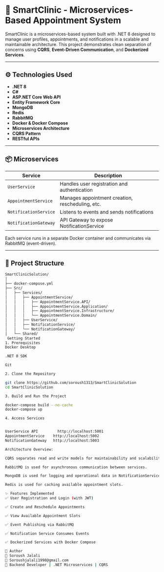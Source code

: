 # 🏥 SmartClinic - Microservices-Based Appointment System

SmartClinic is a microservices-based system built with .NET 8 designed to manage user profiles, appointments, and notifications in a scalable and maintainable architecture. This project demonstrates clean separation of concerns using **CQRS**, **Event-Driven Communication**, and **Dockerized Services**.

---

## ⚙️ Technologies Used

- **.NET 8**
- **C#**
- **ASP.NET Core Web API**
- **Entity Framework Core**
- **MongoDB**
- **Redis**
- **RabbitMQ**
- **Docker & Docker Compose**
- **Microservices Architecture**
- **CQRS Pattern**
- **RESTful APIs**

---

## 📦 Microservices

| Service                | Description                                      |
|------------------------|--------------------------------------------------|
| `UserService`          | Handles user registration and authentication     |
| `AppointmentService`   | Manages appointment creation, rescheduling, etc. |
| `NotificationService`  | Listens to events and sends notifications        |
| `NotificationGateway`  | API Gateway to expose NotificationService        |

Each service runs in a separate Docker container and communicates via RabbitMQ (event-driven).

---

## 📁 Project Structure

```bash
SmartClinicSolution/
│
├── docker-compose.yml
├── Src/
│   ├── Services/
│   │   ├── AppointmentService/
│   │   │   ├── AppointmentService.API/
│   │   │   ├── AppointmentService.Application/
│   │   │   ├── AppointmentService.Infrastructure/
│   │   │   └── AppointmentService.Domain/
│   │   ├── UserService/
│   │   ├── NotificationService/
│   │   └── NotificationGateway/
│   └── Shared/
 Getting Started
1. Prerequisites
Docker Desktop

.NET 8 SDK

Git

2. Clone the Repository

git clone https://github.com/soroush1313/SmartClinicSolution
cd SmartClinicSolution

3. Build and Run the Project

docker-compose build --no-cache
docker-compose up

4. Access Services


UserService API       	http://localhost:5001
AppointmentService	  http://localhost:5002
NotificationGateway	  http://localhost:5003

Architecture Overview:

CQRS separates read and write models for maintainability and scalability.

RabbitMQ is used for asynchronous communication between services.

MongoDB is used for logging and operational data in NotificationService.

Redis is used for caching available appointment slots.

✨ Features Implemented
✅ User Registration and Login (with JWT)

✅ Create and Reschedule Appointments

✅ View Available Appointment Slots

✅ Event Publishing via RabbitMQ

✅ Notification Service Consumes Events

✅ Dockerized Services with Docker Compose

📌 Author
👤 Soroush Jalali
📧 Soroushjalali1998@gmail.com
💼 Backend Developer | .NET Microservices | CQRS

